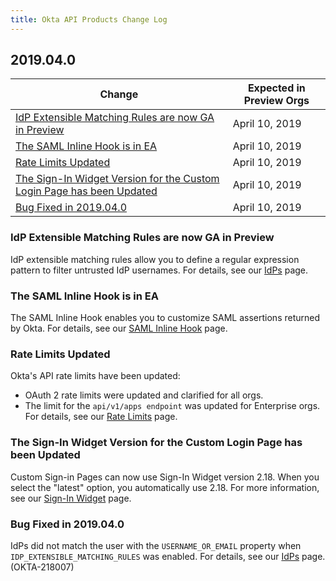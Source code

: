 ```yaml
---
title: Okta API Products Change Log
---
```


## 2019.04.0

| Change                                      | Expected in Preview Orgs |
|-----------------------------------------------------------------------------------------------------------------------|--------------------------|
| [IdP Extensible Matching Rules are now GA in Preview](#idp-extensible-matching-rules-are-now-ga-in-preview)| April 10, 2019  |
| [The SAML Inline Hook is in EA](#the-saml-inline-hook-is-in-ea)           | April 10, 2019  |
| [Rate Limits Updated](#rate-limits-updated)                               | April 10, 2019  |
| [The Sign-In Widget Version for the Custom Login Page has been Updated](#the-sign-in-widget-version-for-the-custom-login-page-has-been-updated)    | April 10, 2019  |
| [Bug Fixed in 2019.04.0](#bug-fixed-in-2019-04-0)                         | April 10, 2019  |

### IdP Extensible Matching Rules are now GA in Preview

IdP extensible matching rules allow you to define a regular expression pattern to filter untrusted IdP usernames. For details, see our [IdPs](https://developer.okta.com/docs/api/resources/idps/#subject-policy-object) page. <!-- OKTA-177544 -->

### The SAML Inline Hook is in EA

The SAML Inline Hook enables you to customize SAML assertions returned by Okta. For details, see our [SAML Inline Hook](https://developer.okta.com/use_cases/inline_hooks/saml_hooks/saml_hook) page. <!-- OKTA-211665 and OKTA-2202004 -->

### Rate Limits Updated

Okta's API rate limits have been updated:

* OAuth 2 rate limits were updated and clarified for all orgs.
* The limit for the `api/v1/apps endpoint` was updated for Enterprise orgs. For details, see our [Rate Limits](https://developer.okta.com/docs/api/getting_started/rate-limits/#okta-api-endpoints-and-per-minute-limits) page. <!-- OKTA-217272 & OKTA-217213 -->

### The Sign-In Widget Version for the Custom Login Page has been Updated

Custom Sign-in Pages can now use Sign-In Widget version 2.18. When you select the "latest" option, you automatically use 2.18. For more information, see our [Sign-In Widget](https://developer.okta.com/code/javascript/okta_sign-in_widget/) page. <!-- OKTA-2206539 -->

### Bug Fixed in 2019.04.0

IdPs did not match the user with the `USERNAME_OR_EMAIL` property when `IDP_EXTENSIBLE_MATCHING_RULES` was enabled. For details, see our [IdPs](https://developer.okta.com/docs/api/resources/idps/#subject-policy-object) page. (OKTA-218007)